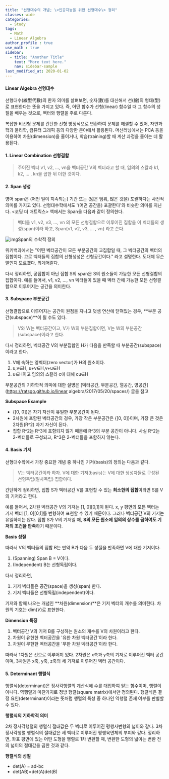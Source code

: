 ```yaml
---
title: "선형대수의 개념; \<인공지능을 위한 선형대수\> 정리"
classes: wide
categories:
  - Study
tags:
  - Math
  - Linear Algebra
author_profile : true
use_math : true
sidebar:
  - title: "Another Title"
    text: "More text here."
    nav: sidebar-sample
last_modified_at: 2020-01-02
---
```


#### **Linear Algebra** 선형대수

선형대수(線型代數)의 한자 의미를 살펴보면, 숫자(數)를 대신해서 선(線)의 형태(型)로 표현한다는 뜻을 가지고 있다. 즉, 어떤 함수가 선형(linear) 함수일 때 그 함수의 성질을 배우는 것으로, 벡터와 행렬을 주로 다룬다.

 

복잡한 비선형 문제를 간단한 선형 방정식으로 변환하여 문제를 해결할 수 있어, 자연과학과 물리학, 컴퓨터 그래픽 등의 다양한 분야에서 활용된다. 머신러닝에서는 PCA 등을 이용하여 차원(dimension)을 줄이거나, 학습(training)할 때 계산 과정을 줄이는 데 활용된다. 

 

#### **1. Linear Combination** 선형결합

> 주어진 벡터 v1, v2, ..., vn을 벡터공간 V의 벡터라고 할 때, 임의의 스칼라 k1, k2, ... , kn을 곱한 뒤 더한 것이다. 

#### **2. Span** 생성

영어 span은 (어떤 일이 지속되는) 기간 또는 (넓은 범위, 많은 것을) 포괄하다는 사전적 의미를 가지고 있다. 선형대수학에서도 '(어떤 공간을) 포괄한다'와 비슷한 의미를 지닌다. <코딩 더 매트릭스> 책에서는 Span을 다음과 같이 정의한다.

> 벡터들 v1, v2, v3, ..., vn 의 모든 선형결합으로 이루어진 집합을 이 벡터들의 생성(span)이라 하고, Span{v1, v2, v3, ... , vn} 라고 쓴다.



![img](https://k.kakaocdn.net/dn/cDNzQ5/btqzYLu45QV/TCKNEYkLtKzaafsPk04J51/img.png)Span의 수학적 정의



위키백과에서는 "어떤 벡터공간이 모든 부분공간의 교집합일 때, 그 벡터공간의 벡터의 집합이다. 고로 벡터들의 집합의 선형생성은 선형공간이다." 라고 설명한다. 도대체 무슨 말인지 모르겠다. 외계어같다.

 

다시 정리하면, 공집합이 아닌 집합 S의 span은 S의 원소들이 가능한 모든 선형결합의 집합이다. 예를 들어서, v1, v2, ..., vn 벡터들이 있을 때 벡터 간에 가능한 모든 선형결합으로 이루어지는 공간을 의미한다.

#### **3. Subspace** 부분공간

선형결합으로 이루어지는 공간이 원점을 지나고 덧셈 연산에 닫혀있는 경우, **부분 공간(subspace)**이 될 수도 있다.

> V와 W는 벡터공간이고, V가 W의 부분집합이면, V는 W의 부분공간(subspace)이라고 한다.

다시 정리하면, 벡터공간 V의 부분집합인 H가 다음을 만족할 때 부분공간(subspace)이라고 한다.

1. V에 속하는 영벡터(zero vector)가 H의 원소이다.
2. u,v∈H, u+v∈H,v+u∈H
3. u∈H이고 임의의 스칼라 c에 대해 cu∈H

부분공간의 기하학적 의미에 대한 설명은 [벡터공간, 부분공간, 열공간, 영공간](https://ratsgo.github.io/linear algebra/2017/05/20/spaces/) 글을 참고

 

**Subspace Example**

- {[0, 0]}은 자기 자신이 유일한 부분공간이 된다.
- 2차원에 포함된 벡터공간의 경우, 가장 작은 부분공간은 {[0, 0]}이며, 가장 큰 것은 2차원(R^2) 자기 자신이 된다. 
- 집합 R^2는 R^3에 포함되지 않기 때문에 R^3의 부분 공간이 아니다. 사실 R^2는 2-벡터들로 구성되고, R^3은 2-벡터들을 포함하지 않는다. 

#### **4. Basis** 기저

선형대수학에서 가장 중요한 개념 중 하나인 기저(basis)의 정의는 다음과 같다.

> V는 벡터공간이라 하자. V에 대한 기저(basis)는 V에 대한 생성자들로 구성된 선형독립(일차독립) 집합이다. 

간단하게 정리하면, 집합 S가 벡터공간 V를 표현할 수 있는 **최소한의 집합**이라면 S를 V의 기저라고 한다.

예를 들어서, 2차원 벡터공간 V의 기저는 [1, 0][0,1]이 된다. x, y 평면의 모든 벡터는 기저 벡터 [1, 0][0,1]를 변형하여 표현할 수 있기 때문이다. 그러나 벡터공간 V의 기저는 유일하지는 않다. 집합 S가 V의 기저일 때, **S의 모든 원소에 임의의 상수를 곱하여도 기저의 조건을 만족**하기 때문이다. 

 

**Basis 성질**

따라서 V의 벡터들의 집합 B는 만약 B가 다음 두 성질을 만족하면 V에 대한 기저이다. 

1. (Spanning) Span B = V이다.
2. (Independent) B는 선형독립이다.

다시 정리하면,

1. 기저 벡터들은 공간(space)을 생성(span) 한다.
2. 기저 벡터들은 선형독립(independent)이다.

기저와 함께 나오는 개념인 **차원(dimension)**은 기저 벡터의 개수를 의미한다. 차원의 기호는 dim(*V*)로 표현한다.

 

**Dimension 특징**

1. 벡터공간 V의 기저 B를 구성하는 원소의 개수를 V의 차원이라고 한다.
2. 차원이 유한한 벡터공간을 '유한 차원 벡터공간'이라 한다.
3. 차원이 무한한 벡터공간을 '무한 차원 벡터공간'이라 한다.

따라서 1차원은 선으로 이루어져 있다. 2차원은 x축과 y축의 기저로 이루어진 벡터 공간이며, 3차원은 x축, y축, z축의 세 기저로 이루어진 벡터 공간이다.

#### **5. Determinant** 행렬식

행렬식(determinant)은 정사각행렬의 계산식에 수를 대입하여 얻는 함수이며, 행렬이 아니다. 역행렬과 마찬가지로 정방 행렬(square matrix)에서만 정의된다. 행렬식은 결정 요인(determinant)이라는 뜻처럼 행렬의 특성 중 하나인 역행렬 존재 여부를 판별할 수 있다.

 

**행렬식의 기하학적 의미**

2차 정사각행렬의 행렬식 절대값은 두 벡터로 이루어진 평행사변형의 넓이와 같다. 3차 정사각행렬 행렬식의 절대값은 세 벡터로 이루어진 평행육면체의 부피와 같다. 정리하면, 좌표 평면에 있는 어떤 도형을 행렬로 1차 변환할 때, 변환한 도형의 넓이는 변환 전의 넓이의 절대값을 곱한 것과 같다.

 

**행렬식의 성질**

- det(A) = ad-bc
- det(AB)=det(A)det(B)

 